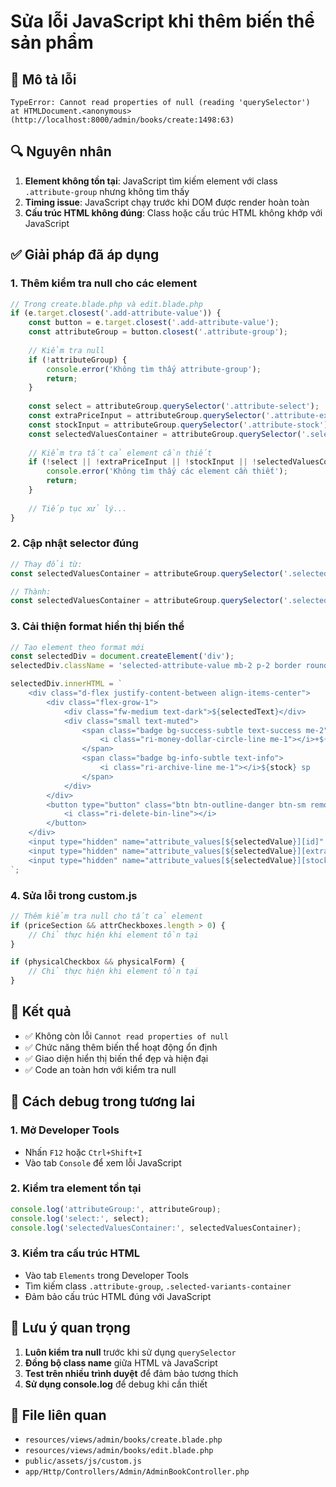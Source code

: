 # Sửa lỗi JavaScript khi thêm biến thể sản phẩm

## 🐛 **Mô tả lỗi**

```
TypeError: Cannot read properties of null (reading 'querySelector')
at HTMLDocument.<anonymous> (http://localhost:8000/admin/books/create:1498:63)
```

## 🔍 **Nguyên nhân**

1. **Element không tồn tại**: JavaScript tìm kiếm element với class `.attribute-group` nhưng không tìm thấy
2. **Timing issue**: JavaScript chạy trước khi DOM được render hoàn toàn
3. **Cấu trúc HTML không đúng**: Class hoặc cấu trúc HTML không khớp với JavaScript

## ✅ **Giải pháp đã áp dụng**

### 1. **Thêm kiểm tra null cho các element**

```javascript
// Trong create.blade.php và edit.blade.php
if (e.target.closest('.add-attribute-value')) {
    const button = e.target.closest('.add-attribute-value');
    const attributeGroup = button.closest('.attribute-group');
    
    // Kiểm tra null
    if (!attributeGroup) {
        console.error('Không tìm thấy attribute-group');
        return;
    }
    
    const select = attributeGroup.querySelector('.attribute-select');
    const extraPriceInput = attributeGroup.querySelector('.attribute-extra-price');
    const stockInput = attributeGroup.querySelector('.attribute-stock');
    const selectedValuesContainer = attributeGroup.querySelector('.selected-variants-container');
    
    // Kiểm tra tất cả element cần thiết
    if (!select || !extraPriceInput || !stockInput || !selectedValuesContainer) {
        console.error('Không tìm thấy các element cần thiết');
        return;
    }
    
    // Tiếp tục xử lý...
}
```

### 2. **Cập nhật selector đúng**

```javascript
// Thay đổi từ:
const selectedValuesContainer = attributeGroup.querySelector('.selected-values');

// Thành:
const selectedValuesContainer = attributeGroup.querySelector('.selected-variants-container');
```

### 3. **Cải thiện format hiển thị biến thể**

```javascript
// Tạo element theo format mới
const selectedDiv = document.createElement('div');
selectedDiv.className = 'selected-attribute-value mb-2 p-2 border rounded bg-white';

selectedDiv.innerHTML = `
    <div class="d-flex justify-content-between align-items-center">
        <div class="flex-grow-1">
            <div class="fw-medium text-dark">${selectedText}</div>
            <div class="small text-muted">
                <span class="badge bg-success-subtle text-success me-2">
                    <i class="ri-money-dollar-circle-line me-1"></i>+${extraPrice.toLocaleString('vi-VN')}đ
                </span>
                <span class="badge bg-info-subtle text-info">
                    <i class="ri-archive-line me-1"></i>${stock} sp
                </span>
            </div>
        </div>
        <button type="button" class="btn btn-outline-danger btn-sm remove-attribute-value">
            <i class="ri-delete-bin-line"></i>
        </button>
    </div>
    <input type="hidden" name="attribute_values[${selectedValue}][id]" value="${selectedValue}">
    <input type="hidden" name="attribute_values[${selectedValue}][extra_price]" value="${extraPrice}">
    <input type="hidden" name="attribute_values[${selectedValue}][stock]" value="${stock}">
`;
```

### 4. **Sửa lỗi trong custom.js**

```javascript
// Thêm kiểm tra null cho tất cả element
if (priceSection && attrCheckboxes.length > 0) {
    // Chỉ thực hiện khi element tồn tại
}

if (physicalCheckbox && physicalForm) {
    // Chỉ thực hiện khi element tồn tại
}
```

## 🎯 **Kết quả**

- ✅ Không còn lỗi `Cannot read properties of null`
- ✅ Chức năng thêm biến thể hoạt động ổn định
- ✅ Giao diện hiển thị biến thể đẹp và hiện đại
- ✅ Code an toàn hơn với kiểm tra null

## 🔧 **Cách debug trong tương lai**

### 1. **Mở Developer Tools**
- Nhấn `F12` hoặc `Ctrl+Shift+I`
- Vào tab `Console` để xem lỗi JavaScript

### 2. **Kiểm tra element tồn tại**
```javascript
console.log('attributeGroup:', attributeGroup);
console.log('select:', select);
console.log('selectedValuesContainer:', selectedValuesContainer);
```

### 3. **Kiểm tra cấu trúc HTML**
- Vào tab `Elements` trong Developer Tools
- Tìm kiếm class `.attribute-group`, `.selected-variants-container`
- Đảm bảo cấu trúc HTML đúng với JavaScript

## 📝 **Lưu ý quan trọng**

1. **Luôn kiểm tra null** trước khi sử dụng `querySelector`
2. **Đồng bộ class name** giữa HTML và JavaScript
3. **Test trên nhiều trình duyệt** để đảm bảo tương thích
4. **Sử dụng console.log** để debug khi cần thiết

## 🔗 **File liên quan**

- `resources/views/admin/books/create.blade.php`
- `resources/views/admin/books/edit.blade.php`
- `public/assets/js/custom.js`
- `app/Http/Controllers/Admin/AdminBookController.php`